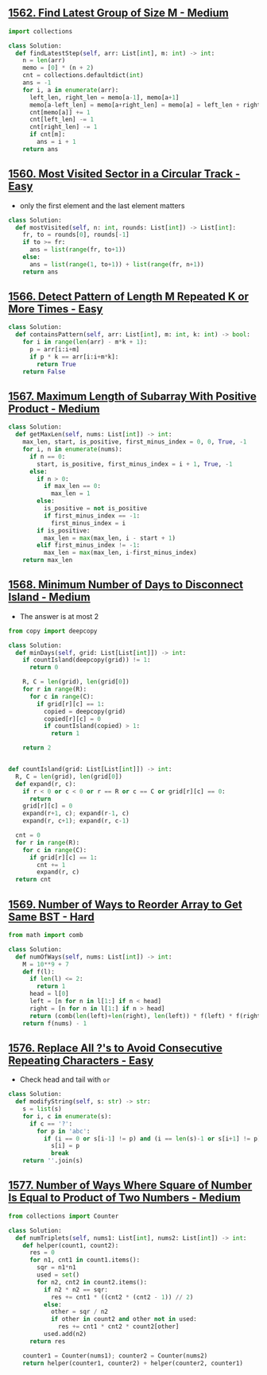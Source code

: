 ## [1562. Find Latest Group of Size M - Medium](https://leetcode.com/problems/find-latest-group-of-size-m/)

```python
import collections

class Solution:
  def findLatestStep(self, arr: List[int], m: int) -> int:
    n = len(arr)
    memo = [0] * (n + 2)
    cnt = collections.defaultdict(int)
    ans = -1
    for i, a in enumerate(arr):
      left_len, right_len = memo[a-1], memo[a+1]
      memo[a-left_len] = memo[a+right_len] = memo[a] = left_len + right_len + 1
      cnt[memo[a]] += 1
      cnt[left_len] -= 1
      cnt[right_len] -= 1
      if cnt[m]:
        ans = i + 1
    return ans
```

## [1560. Most Visited Sector in a Circular Track - Easy](https://leetcode.com/problems/most-visited-sector-in-a-circular-track/)

- only the first element and the last element matters

```python
class Solution:
  def mostVisited(self, n: int, rounds: List[int]) -> List[int]:
    fr, to = rounds[0], rounds[-1]
    if to >= fr:
      ans = list(range(fr, to+1))
    else:
      ans = list(range(1, to+1)) + list(range(fr, n+1))
    return ans
```

## [1566. Detect Pattern of Length M Repeated K or More Times - Easy](https://leetcode.com/problems/detect-pattern-of-length-m-repeated-k-or-more-times/)

```python
class Solution:
  def containsPattern(self, arr: List[int], m: int, k: int) -> bool:
    for i in range(len(arr) - m*k + 1):
      p = arr[i:i+m]
      if p * k == arr[i:i+m*k]:
        return True
    return False
```

## [1567. Maximum Length of Subarray With Positive Product - Medium](https://leetcode.com/problems/maximum-length-of-subarray-with-positive-product/)

```python
class Solution:
  def getMaxLen(self, nums: List[int]) -> int:
    max_len, start, is_positive, first_minus_index = 0, 0, True, -1
    for i, n in enumerate(nums):
      if n == 0:
        start, is_positive, first_minus_index = i + 1, True, -1
      else:
        if n > 0:
          if max_len == 0:
            max_len = 1
        else:
          is_positive = not is_positive
          if first_minus_index == -1:
            first_minus_index = i
        if is_positive:
          max_len = max(max_len, i - start + 1)
        elif first_minus_index != -1:
          max_len = max(max_len, i-first_minus_index)
    return max_len
```

## [1568. Minimum Number of Days to Disconnect Island - Medium](https://leetcode.com/problems/minimum-number-of-days-to-disconnect-island/)

- The answer is at most 2

```python
from copy import deepcopy

class Solution:
  def minDays(self, grid: List[List[int]]) -> int:
    if countIsland(deepcopy(grid)) != 1:
      return 0

    R, C = len(grid), len(grid[0])
    for r in range(R):
      for c in range(C):
        if grid[r][c] == 1:
          copied = deepcopy(grid)
          copied[r][c] = 0
          if countIsland(copied) > 1:
            return 1

    return 2


def countIsland(grid: List[List[int]]) -> int:
  R, C = len(grid), len(grid[0])
  def expand(r, c):
    if r < 0 or c < 0 or r == R or c == C or grid[r][c] == 0:
      return
    grid[r][c] = 0
    expand(r+1, c); expand(r-1, c)
    expand(r, c+1); expand(r, c-1)

  cnt = 0
  for r in range(R):
    for c in range(C):
      if grid[r][c] == 1:
        cnt += 1
        expand(r, c)
  return cnt
```

## [1569. Number of Ways to Reorder Array to Get Same BST - Hard](https://leetcode.com/problems/number-of-ways-to-reorder-array-to-get-same-bst/)

```python
from math import comb

class Solution:
  def numOfWays(self, nums: List[int]) -> int:
    M = 10**9 + 7
    def f(l):
      if len(l) <= 2:
        return 1
      head = l[0]
      left = [n for n in l[1:] if n < head]
      right = [n for n in l[1:] if n > head]
      return (comb(len(left)+len(right), len(left)) * f(left) * f(right)) % M
    return f(nums) - 1
```

## [1576. Replace All ?'s to Avoid Consecutive Repeating Characters - Easy](https://leetcode.com/problems/replace-all-s-to-avoid-consecutive-repeating-characters/)

- Check head and tail with `or`

```python
class Solution:
  def modifyString(self, s: str) -> str:
    s = list(s)
    for i, c in enumerate(s):
      if c == '?':
        for p in 'abc':
          if (i == 0 or s[i-1] != p) and (i == len(s)-1 or s[i+1] != p):
            s[i] = p
            break
    return ''.join(s)
```

## [1577. Number of Ways Where Square of Number Is Equal to Product of Two Numbers - Medium](https://leetcode.com/problems/number-of-ways-where-square-of-number-is-equal-to-product-of-two-numbers/)

```python
from collections import Counter

class Solution:
  def numTriplets(self, nums1: List[int], nums2: List[int]) -> int:
    def helper(count1, count2):
      res = 0
      for n1, cnt1 in count1.items():
        sqr = n1*n1
        used = set()
        for n2, cnt2 in count2.items():
          if n2 * n2 == sqr:
            res += cnt1 * ((cnt2 * (cnt2 - 1)) // 2)
          else:
            other = sqr / n2
            if other in count2 and other not in used:
              res += cnt1 * cnt2 * count2[other]
          used.add(n2)
      return res

    counter1 = Counter(nums1); counter2 = Counter(nums2)
    return helper(counter1, counter2) + helper(counter2, counter1)
```
